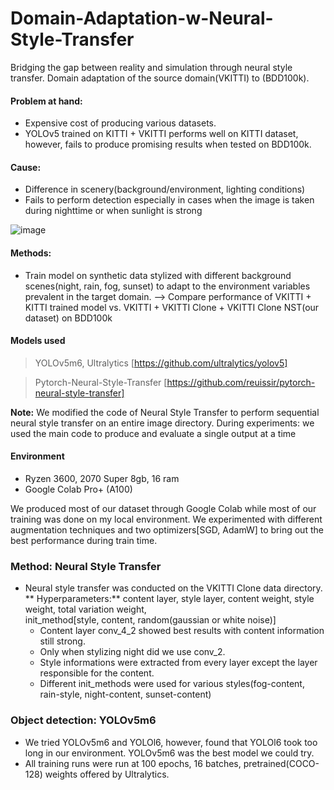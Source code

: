 # Domain-Adaptation-w-Neural-Style-Transfer
Bridging the gap between reality and simulation through neural style transfer. Domain adaptation of the source domain(VKITTI) to (BDD100k).

#### Problem at hand:
- Expensive cost of producing various datasets. 
- YOLOv5 trained on KITTI + VKITTI performs well on KITTI dataset, however, fails to produce promising results when tested on BDD100k.


#### Cause:
- Difference in scenery(background/environment, lighting conditions)
- Fails to perform detection especially in cases when the image is taken during nighttime or when sunlight is strong

![image](https://github.com/reuissir/Domain-Adaptation-w-Neural-Style-Transfer/assets/96709570/6458a84e-bd36-4e60-a749-bb1a41439062)

#### Methods:
- Train model on synthetic data stylized with different background scenes(night, rain, fog, sunset) to adapt to the environment variables prevalent in the target domain.
  --> Compare performance of VKITTI + KITTI trained model vs. VKITTI + VKITTI Clone + VKITTI Clone NST(our dataset)         on BDD100k  

#### Models used
> YOLOv5m6, Ultralytics
[https://github.com/ultralytics/yolov5]

> Pytorch-Neural-Style-Transfer
[https://github.com/reuissir/pytorch-neural-style-transfer]

**Note:** We modified the code of Neural Style Transfer to perform sequential neural style transfer on an entire image directory.
During experiments: we used the main code to produce and evaluate a single output at a time

#### Environment
- Ryzen 3600, 2070 Super 8gb, 16 ram
- Google Colab Pro+ (A100)

We produced most of our dataset through Google Colab while most of our training was done on my local environment.
We experimented with different augmentation techniques and two optimizers[SGD, AdamW] to bring out the best performance during train time.

### Method: Neural Style Transfer
- Neural style transfer was conducted on the VKITTI Clone data directory.
  ** Hyperparameters:** content layer, style layer, content weight, style weight, total variation weight,             
                        init_method[style, content, random(gaussian or white noise)]
  - Content layer conv_4_2 showed best results with content information still strong.
  - Only when stylizing night did we use conv_2.
  - Style informations were extracted from every layer except the layer responsible for the content.
  - Different init_methods were used for various styles(fog-content, rain-style, night-content, sunset-content)

### Object detection: YOLOv5m6
- We tried YOLOv5m6 and YOLOl6, however, found that YOLOl6 took too long in our environment. YOLOv5m6 was the best      model we could try.
- All training runs were run at 100 epochs, 16 batches, pretrained(COCO-128) weights offered by Ultralytics. 





  

